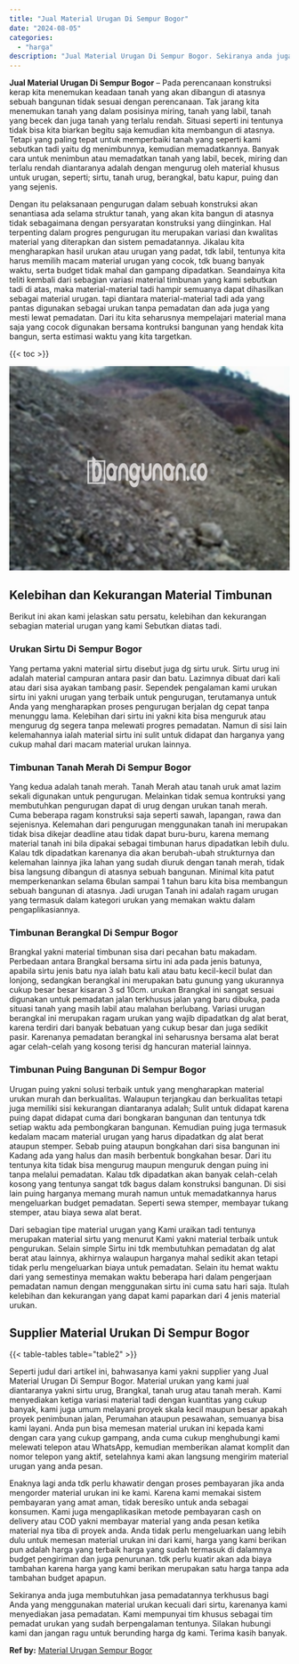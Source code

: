 ```yaml
---
title: "Jual Material Urugan Di Sempur Bogor"
date: "2024-08-05"
categories: 
  - "harga"
description: "Jual Material Urugan Di Sempur Bogor. Sekiranya anda juga membutuhkan jasa pemadatannya terkhusus bagi Anda yang menggunakan material urukan kecuali dari sir..."
---
```


**Jual Material Urugan Di Sempur Bogor** – Pada perencanaan konstruksi kerap kita menemukan keadaan tanah yang akan dibangun di atasnya sebuah bangunan tidak sesuai dengan perencanaan. Tak jarang kita menemukan tanah yang dalam posisinya miring, tanah yang labil, tanah yang becek dan juga tanah yang terlalu rendah. Situasi seperti ini tentunya tidak bisa kita biarkan begitu saja kemudian kita membangun di atasnya. Tetapi yang paling tepat untuk memperbaiki tanah yang seperti kami sebutkan tadi yaitu dg menimbunnya, kemudian memadatkannya. Banyak cara untuk menimbun atau memadatkan tanah yang labil, becek, miring dan terlalu rendah diantaranya adalah dengan mengurug oleh material khusus untuk urugan, seperti; sirtu, tanah urug, berangkal, batu kapur, puing dan yang sejenis.

Dengan itu pelaksanaan pengurugan dalam sebuah konstruksi akan senantiasa ada selama struktur tanah, yang akan kita bangun di atasnya tidak sebagaimana dengan persyaratan konstruksi yang diinginkan. Hal terpenting dalam progres pengurugan itu merupakan variasi dan kwalitas material yang diterapkan dan sistem pemadatannya. Jikalau kita mengharapkan hasil urukan atau urugan yang padat, tdk labil, tentunya kita harus memilih macam material urugan yang cocok, tdk buang banyak waktu, serta budget tidak mahal dan gampang dipadatkan. Seandainya kita teliti kembali dari sebagian variasi material timbunan yang kami sebutkan tadi di atas, maka material-material tadi hampir semuanya dapat dihasilkan sebagai material urugan. tapi diantara material-material tadi ada yang pantas digunakan sebagai urukan tanpa pemadatan dan ada juga yang mesti lewat pemadatan. Dari itu kita seharusnya mempelajari material mana saja yang cocok digunakan bersama kontruksi bangunan yang hendak kita bangun, serta estimasi waktu yang kita targetkan.

{{< toc >}}

![Jual Material Urugan Di Sempur Bogor](/images/jual-urugan-42.png)

## Kelebihan dan Kekurangan Material Timbunan

Berikut ini akan kami jelaskan satu persatu, kelebihan dan kekurangan sebagian material urugan yang kami Sebutkan diatas tadi.

### Urukan Sirtu Di Sempur Bogor

Yang pertama yakni material sirtu disebut juga dg sirtu uruk. Sirtu urug ini adalah material campuran antara pasir dan batu. Lazimnya dibuat dari kali atau dari sisa ayakan tambang pasir. Sependek pengalaman kami urukan sirtu ini yakni urugan yang terbaik untuk pengurugan, terutamanya untuk Anda yang mengharapkan proses pengurugan berjalan dg cepat tanpa menunggu lama. Kelebihan dari sirtu ini yakni kita bisa menguruk atau mengurug dg segera tanpa melewati progres pemadatan. Namun di sisi lain kelemahannya ialah material sirtu ini sulit untuk didapat dan harganya yang cukup mahal dari macam material urukan lainnya.

### Timbunan Tanah Merah Di Sempur Bogor

Yang kedua adalah tanah merah. Tanah Merah atau tanah uruk amat lazim sekali digunakan untuk pengurugan. Melainkan tidak semua kontruksi yang membutuhkan pengurugan dapat di urug dengan urukan tanah merah. Cuma beberapa ragam konstruksi saja seperti sawah, lapangan, rawa dan sejenisnya. Kelemahan dari pengurugan menggunakan tanah ini merupakan tidak bisa dikejar deadline atau tidak dapat buru-buru, karena memang material tanah ini bila dipakai sebagai timbunan harus dipadatkan lebih dulu. Kalau tdk dipadatkan karenanya dia akan berubah-ubah strukturnya dan kelemahan lainnya jika lahan yang sudah diuruk dengan tanah merah, tidak bisa langsung dibangun di atasnya sebuah bangunan. Minimal kita patut memperkenankan selama 6bulan sampai 1 tahun baru kita bisa membangun sebuah bangunan di atasnya. Jadi urugan Tanah ini adalah ragam urugan yang termasuk dalam kategori urukan yang memakan waktu dalam pengaplikasiannya.

### Timbunan Berangkal Di Sempur Bogor

Brangkal yakni material timbunan sisa dari pecahan batu makadam. Perbedaan antara Brangkal bersama sirtu ini ada pada jenis batunya, apabila sirtu jenis batu nya ialah batu kali atau batu kecil-kecil bulat dan lonjong, sedangkan berangkal ini merupakan batu gunung yang ukurannya cukup besar besar kisaran 3 sd 10cm. urukan Brangkal ini sangat sesuai digunakan untuk pemadatan jalan terkhusus jalan yang baru dibuka, pada situasi tanah yang masih labil atau malahan berlubang. Variasi urugan berangkal ini merupakan ragam urukan yang wajib dipadatkan dg alat berat, karena terdiri dari banyak bebatuan yang cukup besar dan juga sedikit pasir. Karenanya pemadatan berangkal ini seharusnya bersama alat berat agar celah-celah yang kosong terisi dg hancuran material lainnya.

### Timbunan Puing Bangunan Di Sempur Bogor

Urugan puing yakni solusi terbaik untuk yang mengharapkan material urukan murah dan berkualitas. Walaupun terjangkau dan berkualitas tetapi juga memiliki sisi kekurangan diantaranya adalah; Sulit untuk didapat karena puing dapat didapat cuma dari bongkaran bangunan dan tentunya tdk setiap waktu ada pembongkaran bangunan. Kemudian puing juga termasuk kedalam macam material urugan yang harus dipadatkan dg alat berat ataupun stemper. Sebab puing ataupun bongkahan dari sisa bangunan ini Kadang ada yang halus dan masih berbentuk bongkahan besar. Dari itu tentunya kita tidak bisa mengurug maupun menguruk dengan puing ini tanpa melalui pemadatan. Kalau tdk dipadatkan akan banyak celah-celah kosong yang tentunya sangat tdk bagus dalam konstruksi bangunan. Di sisi lain puing harganya memang murah namun untuk memadatkannya harus mengeluarkan budget pemadatan. Seperti sewa stemper, membayar tukang stemper, atau biaya sewa alat berat.

Dari sebagian tipe material urugan yang Kami uraikan tadi tentunya merupakan material sirtu yang menurut Kami yakni material terbaik untuk pengurukan. Selain simple Sirtu ini tdk membutuhkan pemadatan dg alat berat atau lainnya, akhirnya walaupun harganya mahal sedikit akan tetapi tidak perlu mengeluarkan biaya untuk pemadatan. Selain itu hemat waktu dari yang semestinya memakan waktu beberapa hari dalam pengerjaan pemadatan namun dengan menggunakan sirtu ini cuma satu hari saja. Itulah kelebihan dan kekurangan yang dapat kami paparkan dari 4 jenis material urukan.

## Supplier Material Urukan Di Sempur Bogor

{{< table-tables table="table2" >}}

Seperti judul dari artikel ini, bahwasanya kami yakni supplier yang Jual Material Urugan Di Sempur Bogor. Material urukan yang kami jual diantaranya yakni sirtu urug, Brangkal, tanah urug atau tanah merah. Kami menyediakan ketiga variasi material tadi dengan kuantitas yang cukup banyak, kami juga umum melayani proyek skala kecil maupun besar apakah proyek penimbunan jalan, Perumahan ataupun pesawahan, semuanya bisa kami layani. Anda pun bisa memesan material urukan ini kepada kami dengan cara yang cukup gampang, anda cuma cukup menghubungi kami melewati telepon atau WhatsApp, kemudian memberikan alamat komplit dan nomor telepon yang aktif, setelahnya kami akan langsung mengirim material urugan yang anda pesan.

Enaknya lagi anda tdk perlu khawatir dengan proses pembayaran jika anda mengorder material urukan ini ke kami. Karena kami memakai sistem pembayaran yang amat aman, tidak beresiko untuk anda sebagai konsumen. Kami juga mengaplikasikan metode pembayaran cash on delivery atau COD yakni membayar material yang anda pesan ketika material nya tiba di proyek anda. Anda tidak perlu mengeluarkan uang lebih dulu untuk memesan material urukan ini dari kami, harga yang kami berikan pun adalah harga yang terbaik harga yang sudah termasuk di dalamnya budget pengiriman dan juga penurunan. tdk perlu kuatir akan ada biaya tambahan karena harga yang kami berikan merupakan satu harga tanpa ada tambahan budget apapun.

Sekiranya anda juga membutuhkan jasa pemadatannya terkhusus bagi Anda yang menggunakan material urukan kecuali dari sirtu, karenanya kami menyediakan jasa pemadatan. Kami mempunyai tim khusus sebagai tim pemadat urukan yang sudah berpengalaman tentunya. Silakan hubungi kami dan jangan ragu untuk berunding harga dg kami. Terima kasih banyak.

**Ref by:** [Material Urugan Sempur Bogor](https://id.wikipedia.org/wiki/Material)
